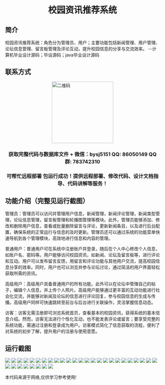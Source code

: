 <p><h1 align="center">校园资讯推荐系统</h1></p>

## 简介
校园资讯推荐系统：角色分为管理员、用户；主要功能包括新闻管理、用户管理、论坛信息管理、留言板管理及评论互动，提升校园信息的分享与交流效率。    --计算机毕业设计源码；毕设源码；java毕业设计源码


## 联系方式
<img src="https://bs-1329754181.cos.ap-shanghai.myqcloud.com/wx.jpg" alt="二维码" style="display: block; margin: 0 auto;" width="200px">
<p><h3 align="center">获取完整代码与数据库文件 + 微信：bysj5151 QQ: 86050149 QQ群: 783742310</h3></p>
<p><h3 align="center">可帮忙远程部署 包运行成功！提供远程部署、修改代码、设计文档指导、代码讲解等服务！</h3></p>

## 功能介绍（完整见运行截图）
管理员：管理员可以访问并管理用户信息，新闻管理，新闻评论管理，新闻类型管理，论坛信息管理，留言板管理和轮播图管理等模块。此外，管理员能够添加、修改和删除用户信息，查看或批量删除留言与评论，更新新闻条目，以及进行后台配置，确保系统的正常运行与信息的及时更新。管理员还可以通过系统的功能菜单快速导航到各个管理模块，高效地进行信息和内容的管理。

普通用户：普通用户可在系统中注册账户并登录，随后在个人中心修改个人信息，如账户名、密码等。用户能够访问校园资讯，如新闻、论坛及留言板等，进行评论和互动。用户可以发布留言反馈，用留言和评论功能与其他用户交流，提高校园信息分享的效率。同时，用户也可以浏览并参与论坛讨论，通过简洁的用户界面轻松获取所需的资讯。

高级用户：高级用户具备普通用户的所有功能，此外可以在论坛中管理自己的帖子，编辑个人信息，并上传个人照片。高级用户能够通过更丰富的互动功能进行社会化交流，并能够对新闻及论坛的信息进行评论回复，参与校园信息的生成与传播。高级用户同样可快速跳转至前台与后台进行关联操作，灵活掌握信息动态。

访客：访客无需注册即可浏览系统首页，查看基本的校园资讯，获得系统的基本信息介绍。然而，访客无法进行个性化互动，也不能发表评论或留言；要享受完整的系统功能，需通过注册和登录成为用户。访客模式简化了信息获取的流程，便利了对系统的初步了解，提升用户的注册与使用意愿。


## 运行截图
![](https://bs-1329754181.cos.ap-shanghai.myqcloud.com/ssm/CampusInformationRecommendationSystem/img/001.jpg)
![](https://bs-1329754181.cos.ap-shanghai.myqcloud.com/ssm/CampusInformationRecommendationSystem/img/002.jpg)
![](https://bs-1329754181.cos.ap-shanghai.myqcloud.com/ssm/CampusInformationRecommendationSystem/img/003.jpg)
![](https://bs-1329754181.cos.ap-shanghai.myqcloud.com/ssm/CampusInformationRecommendationSystem/img/004.jpg)
![](https://bs-1329754181.cos.ap-shanghai.myqcloud.com/ssm/CampusInformationRecommendationSystem/img/005.jpg)
![](https://bs-1329754181.cos.ap-shanghai.myqcloud.com/ssm/CampusInformationRecommendationSystem/img/006.jpg)
![](https://bs-1329754181.cos.ap-shanghai.myqcloud.com/ssm/CampusInformationRecommendationSystem/img/007.jpg)
![](https://bs-1329754181.cos.ap-shanghai.myqcloud.com/ssm/CampusInformationRecommendationSystem/img/008.jpg)
![](https://bs-1329754181.cos.ap-shanghai.myqcloud.com/ssm/CampusInformationRecommendationSystem/img/009.jpg)
![](https://bs-1329754181.cos.ap-shanghai.myqcloud.com/ssm/CampusInformationRecommendationSystem/img/010.jpg)
![](https://bs-1329754181.cos.ap-shanghai.myqcloud.com/ssm/CampusInformationRecommendationSystem/img/011.jpg)
![](https://bs-1329754181.cos.ap-shanghai.myqcloud.com/ssm/CampusInformationRecommendationSystem/img/012.jpg)
![](https://bs-1329754181.cos.ap-shanghai.myqcloud.com/ssm/CampusInformationRecommendationSystem/img/013.jpg)
![](https://bs-1329754181.cos.ap-shanghai.myqcloud.com/ssm/CampusInformationRecommendationSystem/img/014.jpg)
![](https://bs-1329754181.cos.ap-shanghai.myqcloud.com/ssm/CampusInformationRecommendationSystem/img/015.jpg)
![](https://bs-1329754181.cos.ap-shanghai.myqcloud.com/ssm/CampusInformationRecommendationSystem/img/016.jpg)
![](https://bs-1329754181.cos.ap-shanghai.myqcloud.com/ssm/CampusInformationRecommendationSystem/img/017.jpg)
![](https://bs-1329754181.cos.ap-shanghai.myqcloud.com/ssm/CampusInformationRecommendationSystem/img/018.jpg)
![](https://bs-1329754181.cos.ap-shanghai.myqcloud.com/ssm/CampusInformationRecommendationSystem/img/019.jpg)
![](https://bs-1329754181.cos.ap-shanghai.myqcloud.com/ssm/CampusInformationRecommendationSystem/img/020.jpg)
![](https://bs-1329754181.cos.ap-shanghai.myqcloud.com/ssm/CampusInformationRecommendationSystem/img/021.jpg)
![](https://bs-1329754181.cos.ap-shanghai.myqcloud.com/ssm/CampusInformationRecommendationSystem/img/022.jpg)
![](https://bs-1329754181.cos.ap-shanghai.myqcloud.com/ssm/CampusInformationRecommendationSystem/img/023.jpg)
![](https://bs-1329754181.cos.ap-shanghai.myqcloud.com/ssm/CampusInformationRecommendationSystem/img/024.jpg)
![](https://bs-1329754181.cos.ap-shanghai.myqcloud.com/ssm/CampusInformationRecommendationSystem/img/025.jpg)
![](https://bs-1329754181.cos.ap-shanghai.myqcloud.com/ssm/CampusInformationRecommendationSystem/img/026.jpg)
![](https://bs-1329754181.cos.ap-shanghai.myqcloud.com/ssm/CampusInformationRecommendationSystem/img/027.jpg)
![](https://bs-1329754181.cos.ap-shanghai.myqcloud.com/ssm/CampusInformationRecommendationSystem/img/028.jpg)
![](https://bs-1329754181.cos.ap-shanghai.myqcloud.com/ssm/CampusInformationRecommendationSystem/img/029.jpg)
![](https://bs-1329754181.cos.ap-shanghai.myqcloud.com/ssm/CampusInformationRecommendationSystem/img/030.jpg)
![](https://bs-1329754181.cos.ap-shanghai.myqcloud.com/ssm/CampusInformationRecommendationSystem/img/031.jpg)
![](https://bs-1329754181.cos.ap-shanghai.myqcloud.com/ssm/CampusInformationRecommendationSystem/img/032.jpg)
![](https://bs-1329754181.cos.ap-shanghai.myqcloud.com/ssm/CampusInformationRecommendationSystem/img/033.jpg)

<p>本代码来源于网络,仅供学习参考使用!</p>
